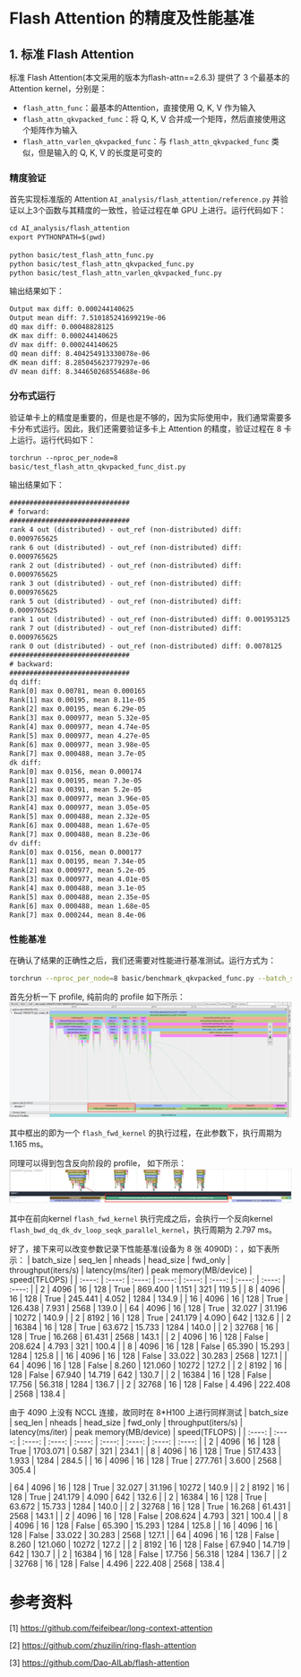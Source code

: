 # Flash Attention 的精度及性能基准

## 1. 标准 Flash Attention
标准 Flash Attention(本文采用的版本为flash-attn==2.6.3) 提供了 3 个最基本的 Attention kernel，分别是：
- `flash_attn_func`：最基本的Attention，直接使用 Q, K, V 作为输入
- `flash_attn_qkvpacked_func`：将 Q, K, V 合并成一个矩阵，然后直接使用这个矩阵作为输入
- `flash_attn_varlen_qkvpacked_func`：与 `flash_attn_qkvpacked_func` 类似，但是输入的 Q, K, V 的长度是可变的

### 精度验证
首先实现标准版的 Attention `AI_analysis/flash_attention/reference.py` 并验证以上3个函数与其精度的一致性，验证过程在单 GPU 上进行。运行代码如下：
```
cd AI_analysis/flash_attention
export PYTHONPATH=$(pwd)

python basic/test_flash_attn_func.py
python basic/test_flash_attn_qkvpacked_func.py
python basic/test_flash_attn_varlen_qkvpacked_func.py
```
输出结果如下：
```
Output max diff: 0.000244140625
Output mean diff: 7.510185241699219e-06
dQ max diff: 0.00048828125
dK max diff: 0.000244140625
dV max diff: 0.000244140625
dQ mean diff: 8.404254913330078e-06
dK mean diff: 8.285045623779297e-06
dV mean diff: 8.344650268554688e-06
```

### 分布式运行
验证单卡上的精度是重要的，但是也是不够的，因为实际使用中，我们通常需要多卡分布式运行。因此，我们还需要验证多卡上 Attention 的精度，验证过程在 8 卡上运行。运行代码如下：
```
torchrun --nproc_per_node=8 basic/test_flash_attn_qkvpacked_func_dist.py
```
输出结果如下：
```
##############################
# forward:
##############################
rank 4 out (distributed) - out_ref (non-distributed) diff: 0.0009765625
rank 6 out (distributed) - out_ref (non-distributed) diff: 0.0009765625
rank 2 out (distributed) - out_ref (non-distributed) diff: 0.0009765625
rank 3 out (distributed) - out_ref (non-distributed) diff: 0.0009765625
rank 5 out (distributed) - out_ref (non-distributed) diff: 0.0009765625
rank 1 out (distributed) - out_ref (non-distributed) diff: 0.001953125
rank 7 out (distributed) - out_ref (non-distributed) diff: 0.0009765625
rank 0 out (distributed) - out_ref (non-distributed) diff: 0.0078125
##############################
# backward:
##############################
dq diff:
Rank[0] max 0.00781, mean 0.000165
Rank[1] max 0.00195, mean 8.11e-05
Rank[2] max 0.00195, mean 6.29e-05
Rank[3] max 0.000977, mean 5.32e-05
Rank[4] max 0.000977, mean 4.74e-05
Rank[5] max 0.000977, mean 4.27e-05
Rank[6] max 0.000977, mean 3.98e-05
Rank[7] max 0.000488, mean 3.7e-05
dk diff:
Rank[0] max 0.0156, mean 0.000174
Rank[1] max 0.00195, mean 7.3e-05
Rank[2] max 0.00391, mean 5.2e-05
Rank[3] max 0.000977, mean 3.96e-05
Rank[4] max 0.000977, mean 3.05e-05
Rank[5] max 0.000488, mean 2.32e-05
Rank[6] max 0.000488, mean 1.67e-05
Rank[7] max 0.000488, mean 8.23e-06
dv diff:
Rank[0] max 0.0156, mean 0.000177
Rank[1] max 0.00195, mean 7.34e-05
Rank[2] max 0.000977, mean 5.2e-05
Rank[3] max 0.000977, mean 4.01e-05
Rank[4] max 0.000488, mean 3.1e-05
Rank[5] max 0.000488, mean 2.35e-05
Rank[6] max 0.000488, mean 1.68e-05
Rank[7] max 0.000244, mean 8.4e-06
```

### 性能基准
在确认了结果的正确性之后，我们还需要对性能进行基准测试。运行方式为：

```bash
torchrun --nproc_per_node=8 basic/benchmark_qkvpacked_func.py --batch_size 2 --seq_len 4096 --nheads 16 --head_size 128 --profile --fwd_only
```
首先分析一下 profile, 纯前向的 profile 如下所示：
![flash_attn_qkvpacked_func_bs_2_seq_4096_heads_16_d_128_rank_0_fwd_only_True](./pictures/flash_attn_qkvpacked_func_bs_2_seq_4096_heads_16_d_128_rank_0_fwd_only_True.png)

其中框出的即为一个 `flash_fwd_kernel` 的执行过程，在此参数下，执行周期为 1.165 ms。

同理可以得到包含反向阶段的 profile， 如下所示：
![flash_attn_qkvpacked_func_bs_2_seq_4096_heads_16_d_128_rank_0_fwd_only_False](./pictures/flash_attn_qkvpacked_func_bs_2_seq_4096_heads_16_d_128_rank_0_fwd_only_False.png)

其中在前向kernel `flash_fwd_kernel` 执行完成之后，会执行一个反向kernel `flash_bwd_dq_dk_dv_loop_seqk_parallel_kernel`，执行周期为 2.797 ms。

好了，接下来可以改变参数记录下性能基准(设备为 8 张 4090D)：，如下表所示：
| batch_size | seq_len | nheads | head_size | fwd_only | throughput(iters/s) | latency(ms/iter) | peak memory(MB/device) | speed(TFLOPS) |
| :----: | :----: | :----: | :----: | :----: | :----: | :----: | :----: | :----: |
| 2 | 4096 | 16 | 128 | True | 869.400 | 1.151 | 321 | 119.5 |
| 8 | 4096 | 16 | 128 | True | 245.441 | 4.052 | 1284 | 134.9 |
| 16 | 4096 | 16 | 128 | True | 126.438 | 7.931 | 2568 | 139.0 |
| 64 | 4096 | 16 | 128 | True | 32.027 | 31.196 | 10272 | 140.9 |
| 2 | 8192 | 16 | 128 | True | 241.179 | 4.090 | 642 | 132.6 |
| 2 | 16384 | 16 | 128 | True | 63.672 | 15.733 | 1284 | 140.0 |
| 2 | 32768 | 16 | 128 | True | 16.268 | 61.431 | 2568 | 143.1 |
| 2 | 4096 | 16 | 128 | False | 208.624 | 4.793 | 321 | 100.4 |
| 8 | 4096 | 16 | 128 | False | 65.390 | 15.293 | 1284 | 125.8 |
| 16 | 4096 | 16 | 128 | False | 33.022 | 30.283 | 2568 | 127.1 |
| 64 | 4096 | 16 | 128 | False | 8.260 | 121.060 | 10272 | 127.2 |
| 2 | 8192 | 16 | 128 | False | 67.940 | 14.719 | 642 | 130.7 |
| 2 | 16384 | 16 | 128 | False | 17.756 | 56.318 | 1284 | 136.7 |
| 2 | 32768 | 16 | 128 | False | 4.496 | 222.408 | 2568 | 138.4 |

由于 4090 上没有 NCCL 连接，故同时在 8*H100 上进行同样测试
| batch_size | seq_len | nheads | head_size | fwd_only | throughput(iters/s) | latency(ms/iter) | peak memory(MB/device) | speed(TFLOPS) |
| :----: | :----: | :----: | :----: | :----: | :----: | :----: | :----: | :----: |
| 2 | 4096 | 16 | 128 | True | 1703.071 | 0.587 | 321 | 234.1 |
| 8 | 4096 | 16 | 128 | True | 517.433 | 1.933 | 1284 | 284.5 |
| 16 | 4096 | 16 | 128 | True | 277.761 | 3.600 | 2568 | 305.4 |

| 64 | 4096 | 16 | 128 | True | 32.027 | 31.196 | 10272 | 140.9 |
| 2 | 8192 | 16 | 128 | True | 241.179 | 4.090 | 642 | 132.6 |
| 2 | 16384 | 16 | 128 | True | 63.672 | 15.733 | 1284 | 140.0 |
| 2 | 32768 | 16 | 128 | True | 16.268 | 61.431 | 2568 | 143.1 |
| 2 | 4096 | 16 | 128 | False | 208.624 | 4.793 | 321 | 100.4 |
| 8 | 4096 | 16 | 128 | False | 65.390 | 15.293 | 1284 | 125.8 |
| 16 | 4096 | 16 | 128 | False | 33.022 | 30.283 | 2568 | 127.1 |
| 64 | 4096 | 16 | 128 | False | 8.260 | 121.060 | 10272 | 127.2 |
| 2 | 8192 | 16 | 128 | False | 67.940 | 14.719 | 642 | 130.7 |
| 2 | 16384 | 16 | 128 | False | 17.756 | 56.318 | 1284 | 136.7 |
| 2 | 32768 | 16 | 128 | False | 4.496 | 222.408 | 2568 | 138.4 |



# 参考资料
[1] https://github.com/feifeibear/long-context-attention

[2] https://github.com/zhuzilin/ring-flash-attention

[3] https://github.com/Dao-AILab/flash-attention